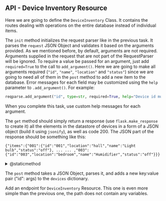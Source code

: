 ## API - Device Inventory Resource

Here we are going to define the `DeviceInventory` Class. It contains the routes dealing with operations on the entire database
instead of individual items.

The `init` method initializes the request parser like in the previous task. It parses the `request` JSON Object and validates it based on the arguments provided.
As we mentioned before, by default, arguments are not required. 
Arguments supplied in the request that are not part of the RequestParser will be ignored.
To require a value be passed for an argument, just add `required=True` to the call to `add_argument()`.
Here we are going to make all arguments required (`"id"`, `"name"`, `"location"` and `"status"`) since we are going to need all of them in the 
`post` method to add a new item to the database.
Error messages for each field may be customized using the `help` parameter to `.add_argument()`. For example:
```python
reqparse.add_argument("id", type=str, required=True, help="Device id must be provided", location="json")
```
When you complete this task, use custom help messages for each argument.

The `get` method should simply return a response (use `flask.make_response` to create it) all the elements in the datastore of devices in a form of a JSON object (build it using
`jsonify`), as well as code 200. The JSON part of the response should be something like this:

`{"items":{"001":{"id":"001","location":"hall","name":"Light bulb","status":"off"}, ... ... ,"003":{"id":"003","location":"bedroom","name":"Humidifier","status":"off"}}}`

<details>
    <summary>@staticmethod</summary>

[`@staticmethod`](https://docs.python.org/3/library/functions.html#staticmethod) is a built-in [decorator](https://docs.python.org/3/glossary.html#term-decorator) that defines a static method - method that doesn't
receive an implicit first argument (`self`) whether it is called by an instance of a class or by the class itself.
</details>

The `post` method takes a JSON Object, parses it, and adds a new key:value pair ("id": args) to the `devices` dictionary.

Add an endpoint for `DeviceInventory` Resource. This one is even more simple than the previous one,
the path does not contain any variables.
